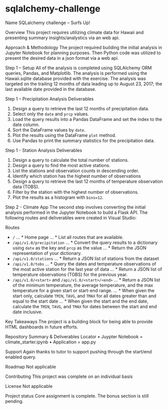 # sqlalchemy-challenge
Name
SQLalchemy challenge – Surfs Up!

Overview
This project requires utilizing climate data for Hawaii and presenting summary insights/analystics via an web api. 

Approach & Methodology
The project required building the initial analysis in Jupyter Notebook for planning purposes. Then Python code was utilized to present the desired data in a json format via a web api. 

Step 1 – Setup
All of the analysis is completed using SQLAlchemy ORM queries, Pandas, and Matplotlib. The analysis is performed using the Hawaii.sqlite database provided with the exercise. The analysis was targeted on the trailing 12 months of data leading up to August 23, 2017; the last available date provided in the database. 

Step 1 – Precipitation Analysis Deliverables
1.	Design a query to retrieve the last 12 months of precipitation data.
2.	Select only the `date` and `prcp` values.
3.	Load the query results into a Pandas DataFrame and set the index to the date column.
4.	Sort the DataFrame values by `date`.
5.	Plot the results using the DataFrame `plot` method.
6.	Use Pandas to print the summary statistics for the precipitation data.

Step 1 - Station Analysis Deliverables
1.	Design a query to calculate the total number of stations.
2.	Design a query to find the most active stations.
3.	List the stations and observation counts in descending order.
4.	Identify which station has the highest number of observations
5.	Design a query to retrieve the last 12 months of temperature observation data (TOBS).
6.	Filter by the station with the highest number of observations.
7.	Plot the results as a histogram with `bins=12`.

Step 2 - Climate App
The second step involves converting the initial analysis performed in the Jupyter Notebook to build a Flask API. The following routes and deliverables were created in Visual Studio:

Routes
* `/` …   * Home page …  * List all routes that are available.
* `/api/v1.0/precipitation` …  * Convert the query results to a dictionary using `date` as the key and `prcp` as the value …  * Return the JSON representation of your dictionary.
* `/api/v1.0/stations` …  * Return a JSON list of stations from the dataset
* `/api/v1.0/tobs` … * Query the dates and temperature observations of the most active station for the last year of data … * Return a JSON list of temperature observations (TOBS) for the previous year.
* `/api/v1.0/<start>` and `/api/v1.0/<start>/<end>` …  * Return a JSON list of the minimum temperature, the average temperature, and the max temperature for a given start or start-end range. … * When given the start only, calculate `TMIN`, `TAVG`, and `TMAX` for all dates greater than and equal to the start date … * When given the start and the end date, calculate the `TMIN`, `TAVG`, and `TMAX` for dates between the start and end date inclusive.

Key Takeaways
The project is a building block for being able to provide HTML dashboards in future efforts. 

Repository Summary & Deliverables Locator
•	Juypter Notebook = climate_starter.ipynb
•	Application = app.py

Support
Again thanks to tutor to support pushing through the start/end enabled query. 

Roadmap
Not applicable

Contributing
This project was complete on an individual basis

License
Not applicable

Project status
Core assignment is complete. The bonus section is still pending. 
